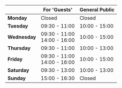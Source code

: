 |               	| For 'Guests'                      | General Public 	|
|---------------	|-------------------------------	|----------------	|
| **Monday**    	| Closed                        	| Closed         	|
| **Tuesday**   	| 09:30 - 11:00                  	| 10:00 - 15:00  	|
| **Wednesday** 	| 09:30 - 11:00<br>14:00 - 16:00 	| 10:00 - 15:00  	|
| **Thursday**  	| 09:30 - 11:00                  	| 10:00 - 13:00  	|
| **Friday**    	| 09:30 - 11:00<br>14:00 - 16:00 	| 10:00 - 15:00  	|
| **Saturday**  	| 09:30 - 13:00                  	| 10:00 - 13:00  	|
| **Sunday**    	| 15:00 - 16:30                 	| Closed         	|